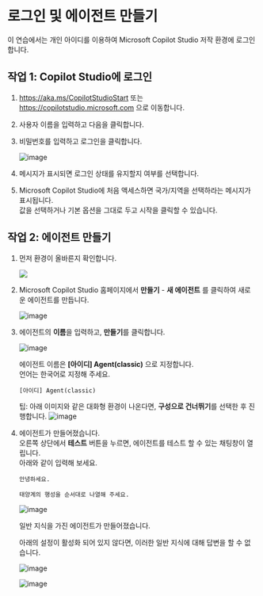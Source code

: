 # 로그인 및 에이전트 만들기

이 연습에서는 개인 아이디를 이용하여 Microsoft Copilot Studio 저작 환경에 로그인합니다.

## 작업 1: Copilot Studio에 로그인

1. https://aka.ms/CopilotStudioStart 또는 https://copilotstudio.microsoft.com 으로 이동합니다.

2. 사용자 이름을 입력하고 다음을 클릭합니다.

3. 비밀번호를 입력하고 로그인을 클릭합니다.

   ![image](https://github.com/user-attachments/assets/a0d0f725-6af2-4db6-9530-43c3a75653b7)
   
4. 메시지가 표시되면 로그인 상태를 유지할지 여부를 선택합니다.

5. Microsoft Copilot Studio에 처음 액세스하면 국가/지역을 선택하라는 메시지가 표시됩니다. </br> 값을 선택하거나 기본 옵션을 그대로 두고 시작을 클릭할 수 있습니다.


## 작업 2: 에이전트 만들기

1. 먼저 환경이 올바른지 확인합니다.

    <img src="https://github.com/user-attachments/assets/fa1ce6d6-12bc-4023-832c-d3da06b2678b">

2. Microsoft Copilot Studio 홈페이지에서 **만들기** - **새 에이전트** 를 클릭하여 새로운 에이전트를 만듭니다.

    ![image](https://github.com/user-attachments/assets/75b00477-ba96-44fd-b21f-87bc414a2a59)

3. 에이전트의 **이름**을 입력하고, **만들기**를 클릭합니다.

    ![image](https://github.com/user-attachments/assets/551a4586-a89b-4987-bc91-45d9242a9137)

    에이전트 이름은 **[아이디] Agent(classic)** 으로 지정합니다. </br>
    언어는 한국어로 지정해 주세요.
   ```
   [아이디] Agent(classic)
   ```

   팁: 아래 이미지와 같은 대화형 환경이 나온다면, **구성으로 건너뛰기**를 선택한 후 진행합니다.
   ![image](https://github.com/user-attachments/assets/fa2d6ec2-f499-4fde-a20f-39c367a7d497)

  
5. 에이전트가 만들어졌습니다.</br>
   오른쪽 상단에서 **테스트** 버튼을 누르면, 에이전트를 테스트 할 수 있는 채팅창이 열립니다.</br>
   아래와 같이 입력해 보세요.</br>

   ```
   안녕하세요.
   ```
   ```
   태양계의 행성을 순서대로 나열해 주세요.
   ```
   
   ![image](https://github.com/user-attachments/assets/24d51d58-1871-4490-93ca-bade6a251fed)

   일반 지식을 가진 에이전트가 만들어졌습니다. </br>



   아래의 설정이 활성화 되어 있지 않다면, 이러한 일반 지식에 대해 답변을 할 수 없습니다.
   
   ![image](https://github.com/user-attachments/assets/fc101e87-4f0d-4095-8100-af92786bc5f6)

   ![image](https://github.com/user-attachments/assets/77c35e64-b505-4674-b6f9-c0610a07708a)












